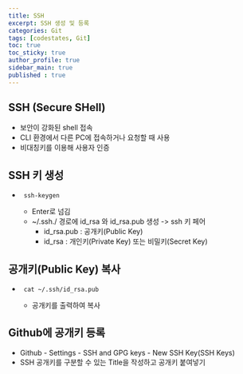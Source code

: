 ```yaml
---
title: SSH
excerpt: SSH 생성 및 등록
categories: Git
tags: [codestates, Git]
toc: true
toc_sticky: true
author_profile: true
sidebar_main: true
published : true
---
```

## SSH (Secure SHell)
- 보안이 강화된 shell 접속
- CLI 환경에서 다른 PC에 접속하거나 요청할 때 사용
- 비대칭키를 이용해 사용자 인증

## SSH 키 생성
- ```
   ssh-keygen
  ```
  - Enter로 넘김
  - ~/.ssh./ 경로에 id_rsa 와 id_rsa.pub 생성 -> ssh 키 페어
    - id_rsa.pub : 공개키(Public Key) 
    - id_rsa : 개인키(Private Key) 또는 비밀키(Secret Key)

## 공개키(Public Key) 복사
- ```
   cat ~/.ssh/id_rsa.pub
  ```
  - 공개키를 출력하여 복사

## Github에 공개키 등록
- Github - Settings - SSH and GPG keys - New SSH Key(SSH Keys)
- SSH 공개키를 구분할 수 있는 Title을 작성하고 공개키 붙여넣기


